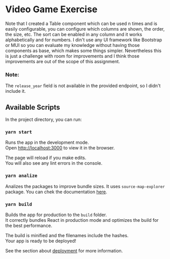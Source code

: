 # Video Game Exercise

Note that I created a Table component which can be used n times and is easily configurable, you can configure which columns are shown, the order, the size, etc. The sort can be enabled in any column and it works alphabetically and for numbers.
I din't use any UI framework like Bootstrap or MUI so you can evaluate my knowledge without having those components as base, which makes some things simpler. Nevertheless this is just a challenge with room for improvements and I think those improvements are out of the scope of this assignment.

### **Note**:

The `release_year` field is not available in the provided endpoint, so I didn't include it.

## Available Scripts

In the project directory, you can run:

### `yarn start`

Runs the app in the development mode.\
Open [http://localhost:3000](http://localhost:3000) to view it in the browser.

The page will reload if you make edits.\
You will also see any lint errors in the console.

### `yarn analize`

Analizes the packages to improve bundle sizes. It uses `source-map-explorer` package. You can chek the documentation [here](https://github.com/danvk/source-map-explorer#readme).

### `yarn build`

Builds the app for production to the `build` folder.\
It correctly bundles React in production mode and optimizes the build for the best performance.

The build is minified and the filenames include the hashes.\
Your app is ready to be deployed!

See the section about [deployment](https://facebook.github.io/create-react-app/docs/deployment) for more information.
